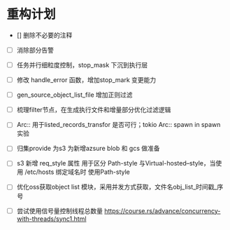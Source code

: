 # 重构计划

- [] 删除不必要的注释
- [ ] 消除部分告警
- [ ] 任务并行细粒度控制，stop_mask 下沉到执行层
- [ ] 修改 handle_error 函数，增加stop_mark 变更能力
- [ ] gen_source_object_list_file 增加正则过滤
- [ ] 梳理filter节点，在生成执行文件和增量部分优化过滤逻辑
- [ ] Arc::<JoinSet> 用于listed_records_transfor 是否可行；tokio Arc::<JoinSet> spawn in spawn 实验

- [ ] 归集provide 为s3 为新增azsure blob 和 gcs 做准备
- [ ] s3 新增 req_style 属性 用于区分 Path-style 与Virtual-hosted–style，当使用 /etc/hosts 绑定域名时 使用Path-style
- [ ] 优化oss获取object list 模块，采用并发方式获取，文件名obj_list_时间戳_序号
- [ ] 尝试使用信号量控制线程总数量 https://course.rs/advance/concurrency-with-threads/sync1.html